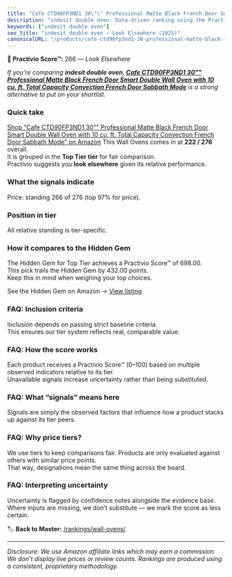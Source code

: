 ```yaml
---
title: "Cafe CTD90FP3ND1 30\"\" Professional Matte Black French Door Smart Double Wall Oven with 10 cu. ft. Total Capacity Convection French Door Sabbath Mode"
description: "indesit double oven: Data-driven ranking using the Practivio Score™. Positioned by quality, value, demand, findability, momentum."
keywords: ["indesit double oven"]
seo_title: "indesit double oven — Look Elsewhere (2025)"
canonicalURL: "/products/cafe-ctd90fp3nd1-30-professional-matte-black-french-door-smart-double-wall-oven-with-10-cu-ft-total-capacity-convection-french-door-sabbath-mode-B086H1433W/"
---
```


**🚫 Practivio Score™:** 266 — _Look Elsewhere_


*If you're comparing **indesit double oven**, **[Cafe CTD90FP3ND1 30"" Professional Matte Black French Door Smart Double Wall Oven with 10 cu. ft. Total Capacity Convection French Door Sabbath Mode](https://www.amazon.com/dp/B086H1433W?tag=practivio-20)** is a strong alternative to put on your shortlist.*
### Quick take
[Shop “Cafe CTD90FP3ND1 30"" Professional Matte Black French Door Smart Double Wall Oven with 10 cu. ft. Total Capacity Convection French Door Sabbath Mode” on Amazon](https://www.amazon.com/dp/B086H1433W?tag=practivio-20)
This Wall Ovens comes in at **222 / 276** overall.  
It is grouped in the **Top Tier tier** for fair comparison.  
Practivio suggests you **look elsewhere** given its relative performance.

### What the signals indicate
Price: standing 266 of 276 (top 97% for price).  

### Position in tier
All relative standing is tier-specific.

### How it compares to the Hidden Gem
The Hidden Gem for Top Tier achieves a Practivio Score™ of 698.00.  
This pick trails the Hidden Gem by 432.00 points.  
Keep this in mind when weighing your top choices.  

See the Hidden Gem on Amazon → [View listing](https://www.amazon.com/dp/B00N45FU58?tag=practivio-20)

### FAQ: Inclusion criteria
Inclusion depends on passing strict baseline criteria.  
This ensures our tier system reflects real, comparable value.

### FAQ: How the score works
Each product receives a Practivio Score™ (0–100) based on multiple observed indicators relative to its tier.  
Unavailable signals increase uncertainty rather than being substituted.

### FAQ: What “signals” means here
Signals are simply the observed factors that influence how a product stacks up against its tier peers.

### FAQ: Why price tiers?
We use tiers to keep comparisons fair. Products are only evaluated against others with similar price points.  
That way, designations mean the same thing across the board.

### FAQ: Interpreting uncertainty
Uncertainty is flagged by confidence notes alongside the evidence base.  
Where inputs are missing, we don’t substitute — we mark the score as less certain.


🏷️ **Back to Master:** [/rankings/wall-ovens/](/rankings/wall-ovens/)

---
_Disclosure: We use Amazon affiliate links which may earn a commission. We don’t display live prices or review counts. Rankings are produced using a consistent, proprietary methodology._
